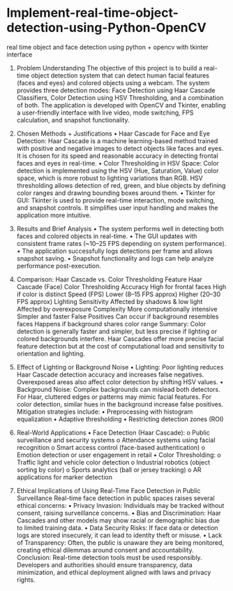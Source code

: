 # Implement-real-time-object-detection-using-Python-OpenCV
real time object and face detection using python + opencv with tkinter interface

1. Problem Understanding
The objective of this project is to build a real-time object detection system that can detect human facial features (faces and eyes) and colored objects using a webcam. The system provides three detection modes: Face Detection using Haar Cascade Classifiers, Color Detection using HSV Thresholding, and a combination of both. The application is developed with OpenCV and Tkinter, enabling a user-friendly interface with live video, mode switching, FPS calculation, and snapshot functionality.
2. Chosen Methods + Justifications
•	Haar Cascade for Face and Eye Detection:
Haar Cascade is a machine learning-based method trained with positive and negative images to detect objects like faces and eyes. It is chosen for its speed and reasonable accuracy in detecting frontal faces and eyes in real-time.
•	Color Thresholding in HSV Space:
Color detection is implemented using the HSV (Hue, Saturation, Value) color space, which is more robust to lighting variations than RGB. HSV thresholding allows detection of red, green, and blue objects by defining color ranges and drawing bounding boxes around them.
•	Tkinter for GUI:
Tkinter is used to provide real-time interaction, mode switching, and snapshot controls. It simplifies user input handling and makes the application more intuitive.
3. Results and Brief Analysis
•	The system performs well in detecting both faces and colored objects in real-time.
•	The GUI updates with consistent frame rates (~10–25 FPS depending on system performance).
•	The application successfully logs detections per frame and allows snapshot saving.
•	Snapshot functionality and logs can help analyze performance post-execution.




4. Comparison: Haar Cascade vs. Color Thresholding
Feature	Haar Cascade (Face)	Color Thresholding
Accuracy	High for frontal faces	High if color is distinct
Speed (FPS)	Lower (8–15 FPS approx)	Higher (20–30 FPS approx)
Lighting Sensitivity	Affected by shadows & low light	Affected by overexposure
Complexity	More computationally intensive	Simpler and faster
False Positives	Can occur if background resembles faces	Happens if background shares color range
Summary:
Color detection is generally faster and simpler, but less precise if lighting or colored backgrounds interfere. Haar Cascades offer more precise facial feature detection but at the cost of computational load and sensitivity to orientation and lighting.
5. Effect of Lighting or Background Noise
•	Lighting:
Poor lighting reduces Haar Cascade detection accuracy and increases false negatives. Overexposed areas also affect color detection by shifting HSV values.
•	Background Noise:
Complex backgrounds can mislead both detectors. For Haar, cluttered edges or patterns may mimic facial features. For color detection, similar hues in the background increase false positives.
Mitigation strategies include:
•	Preprocessing with histogram equalization
•	Adaptive thresholding
•	Restricting detection zones (ROI)
6. Real-World Applications
•	Face Detection (Haar Cascade):
o	Public surveillance and security systems
o	Attendance systems using facial recognition
o	Smart access control (face-based authentication)
o	Emotion detection or user engagement in retail
•	Color Thresholding:
o	Traffic light and vehicle color detection
o	Industrial robotics (object sorting by color)
o	Sports analytics (ball or jersey tracking)
o	AR applications for marker detection
7. Ethical Implications of Using Real-Time Face Detection in Public Surveillance
Real-time face detection in public spaces raises several ethical concerns:
•	Privacy Invasion:
Individuals may be tracked without consent, raising surveillance concerns.
•	Bias and Discrimination:
Haar Cascades and other models may show racial or demographic bias due to limited training data.
•	Data Security Risks:
If face data or detection logs are stored insecurely, it can lead to identity theft or misuse.
•	Lack of Transparency:
Often, the public is unaware they are being monitored, creating ethical dilemmas around consent and accountability.
Conclusion:
Real-time detection tools must be used responsibly. Developers and authorities should ensure transparency, data minimization, and ethical deployment aligned with laws and privacy rights.



